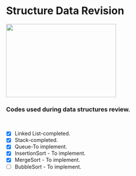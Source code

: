 <h1>Structure Data Revision</h1>
<img src="https://fiverr-res.cloudinary.com/images/q_auto,f_auto/gigs3/109554168/original/11242e714fd279867e25900db79930794e19ec4e/help-you-with-your-data-structures-queries-and-issues.png"
width="300" height="200">
<h3><strog>Codes used during data structures review.</strog></h3>
<br/>

- [X] Linked List-completed.
- [X] Stack-completed.
- [X] Queue-To implement.
- [X] InsertionSort - To implement.
- [X] MergeSort - To implement.
- [ ] BubbleSort - To implement.
